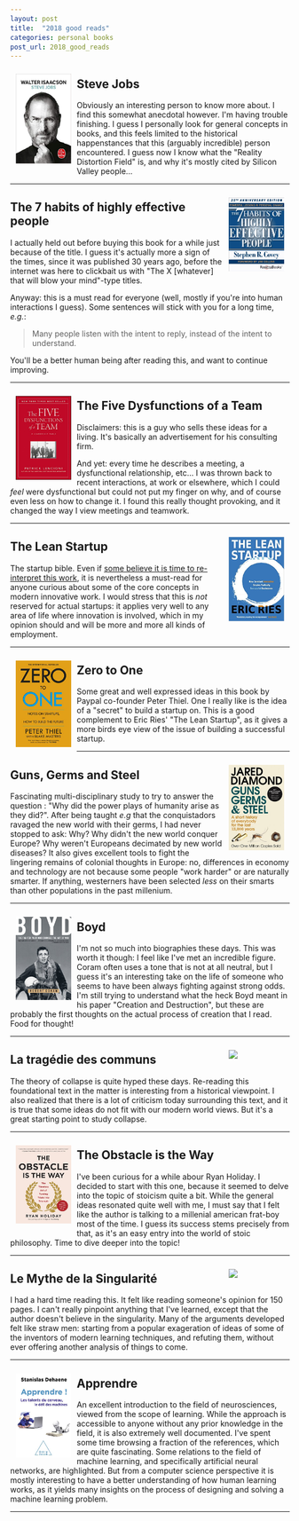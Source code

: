 ```yaml
---
layout: post
title:  "2018 good reads"
categories: personal books
post_url: 2018_good_reads
---
```


<a href="https://www.amazon.fr/Five-Dysfunctions-Team-Leadership-Fable-ebook/dp/B006960LQW/ref=tmm_kin_swatch_0?_encoding=UTF8&qid=1535604592&sr=8-1">
<img src="/data/books/2018/Steve Jobs.jpg" width="100" align="left" style="border:10px solid transparent"> </a>

## Steve Jobs

Obviously an interesting person to know more about. I find this somewhat
anecdotal however. I'm having trouble finishing. I guess I personally look for
general concepts in books, and this feels limited to the historical
happenstances that this (arguably incredible) person encountered.  I guess now
I know what the "Reality Distortion Field" is, and why it's mostly cited by
Silicon Valley people...

---

<a href="https://www.amazon.fr/Habits-Highly-Effective-People-Powerful-ebook/dp/B00GOZV3TM/ref=tmm_kin_title_sr?_encoding=UTF8&qid=1535604128&sr=1-1">
<img src="/data/books/2018/7 habits.jpg" width="100" align="right" style="border:10px solid transparent"> </a>

## The 7 habits of highly effective people

I actually held out before buying this book for a while just because of the
title. I guess it's actually more a sign of the times, since it was published
30 years ago, before the internet was here to clickbait us with "The X
[whatever] that will blow your mind"-type titles.

Anyway: this is a must read for everyone (well, mostly if you're into human
interactions I guess). Some sentences will stick with you for a long time,
*e.g.*: 

  > Many people listen with the intent to reply, instead of the intent to
    understand.

You'll be a better human being after reading this, and want to continue
improving.

---

<a href="https://www.amazon.fr/Five-Dysfunctions-Team-Leadership-Fable-ebook/dp/B006960LQW/ref=tmm_kin_swatch_0?_encoding=UTF8&qid=1535604592&sr=8-1">
<img src="/data/books/2018/Five Dysfunctions.jpg" width="100" align="left" style="border:10px solid transparent"> </a>

## The Five Dysfunctions of a Team

Disclaimers: this is a guy who sells these ideas for a living. It's basically
an advertisement for his consulting firm.

And yet: every time he describes a meeting, a dysfunctional relationship, etc...
I was thrown back to recent interactions, at work or elsewhere, which I
could *feel* were dysfunctional but could not put my finger on why, and of course
even less on how to change it. I found this really thought provoking, and it
changed the way I view meetings and teamwork.

---

<a href="https://www.amazon.fr/Lean-Startup-Entrepreneurs-Continuous-Innovation-ebook/dp/B004J4XGN6/ref=tmm_kin_swatch_0?_encoding=UTF8&qid=1535603368&sr=1-1">
<img src="/data/books/2018/The Lean Startup.jpg" width="100" align="right" style="border:10px solid transparent"> </a>

## The Lean Startup

The startup bible. Even if <a
href="https://www.forbes.com/sites/tendayiviki/2017/03/19/lean-startup-is-dead-long-live-lean-startup/#439a0f587870">some
believe it is time to re-interpret this work</a>, it is nevertheless a
must-read for anyone curious about some of the core concepts in modern
innovative work. I would stress that this is *not* reserved for actual
startups: it applies very well to any area of life where innovation is
involved, which in my opinion should and will be more and more all kinds of
employment.

---

<a href="https://www.amazon.fr/Zero-One-Notes-Start-Future-ebook/dp/B00KHX0II4/ref=tmm_kin_swatch_0?_encoding=UTF8&qid=1535603169&sr=1-1">
<img src="/data/books/2018/Zero to One.jpg" width="100" align="left" style="border:10px solid transparent"> </a>

## Zero to One

Some great and well expressed ideas in this book by Paypal co-founder Peter
Thiel. One I really like is the idea of a "secret" to build a startup on. This
is a good complement to Eric Ries' "The Lean Startup", as it gives a more birds
eye view of the issue of building a successful startup.

---

<a href="https://www.amazon.fr/Guns-Germs-Steel-Jared-Diamond-ebook/dp/B00DQ8GDV8/ref=tmm_kin_swatch_0?_encoding=UTF8&qid=1535602457&sr=8-1">
<img src="/data/books/2018/Guns, Germs and Steel.jpg" width="100" align="right" style="border:10px solid transparent"> </a>

## Guns, Germs and Steel

Fascinating multi-disciplinary study to try to answer the question : "Why did
the power plays of humanity arise as they did?". After being taught *e.g* that
the conquistadors ravaged the new world with their germs, I had never stopped
to ask: Why? Why didn't the new world conquer Europe? Why weren't Europeans
decimated by new world diseases? It also gives excellent tools to fight the
lingering remains of colonial thoughts in Europe: no, differences in economy
and technology are not because some people "work harder" or are naturally
smarter. If anything, westerners have been selected *less* on their smarts than
other populations in the past millenium.

---

<a href="https://www.amazon.fr/Boyd-Fighter-Pilot-Changed-English-ebook/dp/B00FORA54A/ref=tmm_kin_swatch_0?_encoding=UTF8&qid=1535603788&sr=8-1">
<img src="/data/books/2018/Boyd.jpg" width="100" align="left" style="border:10px solid transparent"> </a>

## Boyd

I'm not so much into biographies these days. This was worth it though: I feel
like I've met an incredible figure. Coram often uses a tone that is not at all
neutral, but I guess it's an interesting take on the life of someone who seems
to have been always fighting against strong odds. I'm still trying to
understand what the heck Boyd meant in his paper "Creation and Destruction",
but these are probably the first thoughts on the actual process of creation
that I read. Food for thought!

---

<a href="https://www.amazon.fr/trag%C3%A9die-communs-Suivi-Extensions/dp/2130736548/ref=sr_1_1?ie=UTF8&qid=1544612105&sr=8-1">
<img src="/data/books/2018/Tragédie des Communs.jpg" width="100" align="right" style="border:10px solid transparent"> </a>

## La tragédie des communs

The theory of collapse is quite hyped these days. Re-reading this foundational
text in the matter is interesting from a historical viewpoint. I also realized
that there is a lot of criticism today surrounding this text, and it is true
that some ideas do not fit with our modern world views. But it's a great
starting point to study collapse.

---

<a href="https://www.amazon.fr/gp/product/B00G3L1B8K?ref=dbs_p2d_P_R_popup_yes_alc_T2">
<img src="/data/books/2018/The Obstacle is the Way.jpg" width="100" align="left" style="border:10px solid transparent"> </a>

## The Obstacle is the Way

I've been curious for a while abour Ryan Holiday. I decided to start with this
one, because it seemed to delve into the topic of stoicism quite a bit. While
the general ideas resonated quite well with me, I must say that I felt like the
author is talking to a millenial american frat-boy most of the time. I guess its
success stems precisely from that, as it's an easy entry into the world of
stoic philosophy. Time to dive deeper into the topic!

---

<a href="https://www.amazon.fr/gp/product/B01MTCH92G?ref=dbs_p2d_P_R_popup_yes_alc_T2">
<img src="/data/books/2018/Mythe Singularité.jpg" width="100" align="right" style="border:10px solid transparent"> </a>

## Le Mythe de la Singularité

I had a hard time reading this. It felt like reading someone's opinion for 150
pages. I can't really pinpoint anything that I've learned, except that the
author doesn't believe in the singularity. Many of the arguments developed felt
like straw men: starting from a popular exageration of ideas of some of the
inventors of modern learning techniques, and refuting them, without ever
offering another analysis of things to come.

---

<a href="https://www.amazon.fr/Apprendre-talents-cerveau-machines-OJ-SCIENCES-ebook/dp/B07H3F29M9/ref=tmm_kin_swatch_0?_encoding=UTF8&qid=1544951385&sr=8-1">
<img src="/data/books/2018/Apprendre.jpg" width="100" align="left" style="border:10px solid transparent"> </a>

## Apprendre

An excellent introduction to the field of neurosciences, viewed from the scope
of learning. While the approach is accessible to anyone without any prior
knowledge in the field, it is also extremely well documented. I've spent some
time browsing a fraction of the references, which are quite fascinating.  Some
relations to the field of machine learning, and specifically artificial neural
networks, are highlighted. But from a computer science perspective it is mostly
interesting to have a better understanding of how human learning works, as it
yields many insights on the process of designing and solving a machine learning
problem.

---
